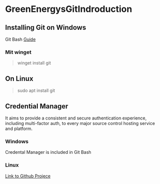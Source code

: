 # GreenEnergysGitIndroduction

## Installing Git on Windows

Git Bash
[Guide](https://phoenixnap.com/kb/how-to-install-git-windows)

### Mit winget

> winget install git

## On Linux

> sudo apt install git

## Credential Manager

It aims to provide a consistent and secure authentication experience, including multi-factor auth, to every major source control hosting service and platform.

### Windows

Credental Manager is included in Git Bash

### Linux

[Link to Github Projece](https://github.com/git-ecosystem/git-credential-manager)
